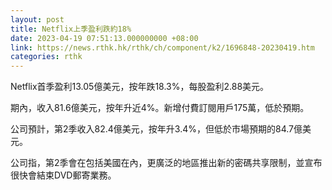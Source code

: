 ```yaml
---
layout: post
title: Netflix上季盈利跌約18%
date: 2023-04-19 07:51:13.000000000 +08:00
link: https://news.rthk.hk/rthk/ch/component/k2/1696848-20230419.htm
categories: rthk
---
```


Netflix首季盈利13.05億美元，按年跌18.3%，每股盈利2.88美元。

期內，收入81.6億美元，按年升近4%。新增付費訂閱用戶175萬，低於預期。

公司預計，第2季收入82.4億美元，按年升3.4%，但低於市場預期的84.7億美元。

公司指，第2季會在包括美國在內，更廣泛的地區推出新的密碼共享限制，並宣布很快會結束DVD郵寄業務。
